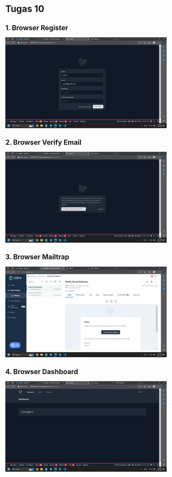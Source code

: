 # Tugas 10

## 1. Browser Register
![Alt text](screenshot/tugas10/Browser%20Register.png)
## 2. Browser Verify Email
![Alt text](screenshot/tugas10/Browser%20Category.png)
## 3. Browser Mailtrap
![Alt text](screenshot/tugas10/Browser%20Mailtrap.png)
## 4. Browser Dashboard
![Alt text](screenshot/tugas10/Browser%20Dashboard.png)
